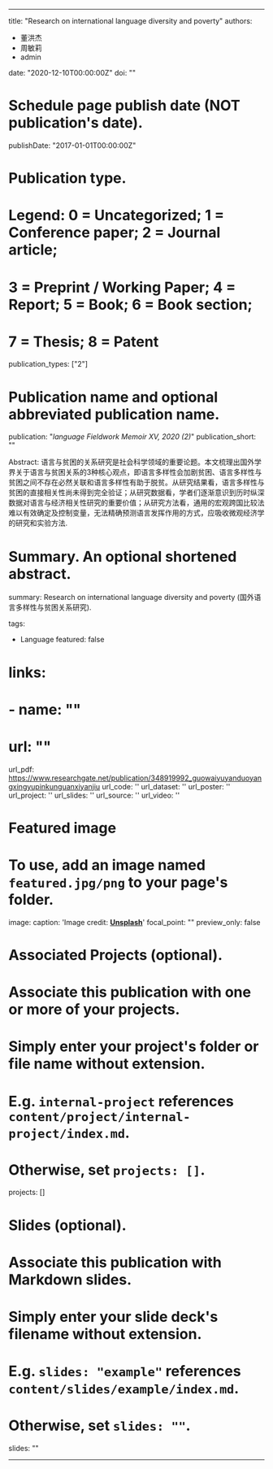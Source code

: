 
---
title: "Research on international language diversity and poverty"
authors:
- 董洪杰
- 周敏莉
- admin

date: "2020-12-10T00:00:00Z"
doi: ""

# Schedule page publish date (NOT publication's date).
publishDate: "2017-01-01T00:00:00Z"

# Publication type.
# Legend: 0 = Uncategorized; 1 = Conference paper; 2 = Journal article;
# 3 = Preprint / Working Paper; 4 = Report; 5 = Book; 6 = Book section;
# 7 = Thesis; 8 = Patent
publication_types: ["2"]

# Publication name and optional abbreviated publication name.
publication: "*language Fieldwork Memoir XV, 2020 (2)*"
publication_short: ""

Abstract: 语言与贫困的关系研究是社会科学领域的重要论题。本文梳理出国外学界关于语言与贫困关系的3种核心观点，即语言多样性会加剧贫困、语言多样性与贫困之间不存在必然关联和语言多样性有助于脱贫。从研究结果看，语言多样性与贫困的直接相关性尚未得到完全验证；从研究数据看，学者们逐渐意识到历时纵深数据对语言与经济相关性研究的重要价值；从研究方法看，通用的宏观跨国比较法难以有效确定及控制变量，无法精确预测语言发挥作用的方式，应吸收微观经济学的研究和实验方法.

# Summary. An optional shortened abstract.
summary: Research on international language diversity and poverty (国外语言多样性与贫困关系研究).

tags:
- Language
featured: false

# links:
# - name: ""
#   url: ""
url_pdf: https://www.researchgate.net/publication/348919992_guowaiyuyanduoyangxingyupinkunguanxiyanjiu
url_code: ''
url_dataset: ''
url_poster: ''
url_project: ''
url_slides: ''
url_source: ''
url_video: ''

# Featured image
# To use, add an image named `featured.jpg/png` to your page's folder. 
image:
  caption: 'Image credit: [**Unsplash**](https://unsplash.com/photos/jdD8gXaTZsc)'
  focal_point: ""
  preview_only: false

# Associated Projects (optional).
#   Associate this publication with one or more of your projects.
#   Simply enter your project's folder or file name without extension.
#   E.g. `internal-project` references `content/project/internal-project/index.md`.
#   Otherwise, set `projects: []`.
projects: []

# Slides (optional).
#   Associate this publication with Markdown slides.
#   Simply enter your slide deck's filename without extension.
#   E.g. `slides: "example"` references `content/slides/example/index.md`.
#   Otherwise, set `slides: ""`.
slides: ""

---

